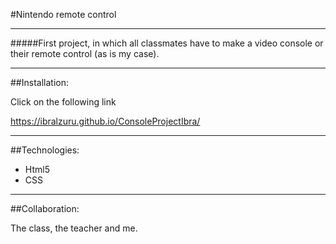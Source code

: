 #Nintendo remote control
***

#####First project, in which all classmates have to make a video console or their remote control (as is my case).

***



##Installation:

Click on the following link

https://ibralzuru.github.io/ConsoleProjectIbra/

***


##Technologies:

* Html5
* CSS


***
##Collaboration:

The class, the teacher and me.
